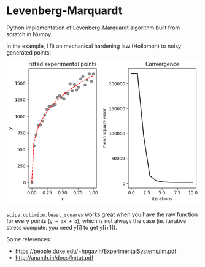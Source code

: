 # Levenberg-Marquardt

Python implementation of Levenberg-Marquardt algorithm built from scratch in Numpy.

In the example, I fit an mechanical hardening law (Hollomon) to noisy generated points:

![alt text](images/lm.png "lm")

`scipy.optimize.least_squares` works great when you have the raw function for every points (`y = ax + b`), which is not always the case (ie. iterative stress compute: you need y[i] to get y[i+1]).

Some references:
- https://people.duke.edu/~hpgavin/ExperimentalSystems/lm.pdf
- http://ananth.in/docs/lmtut.pdf
